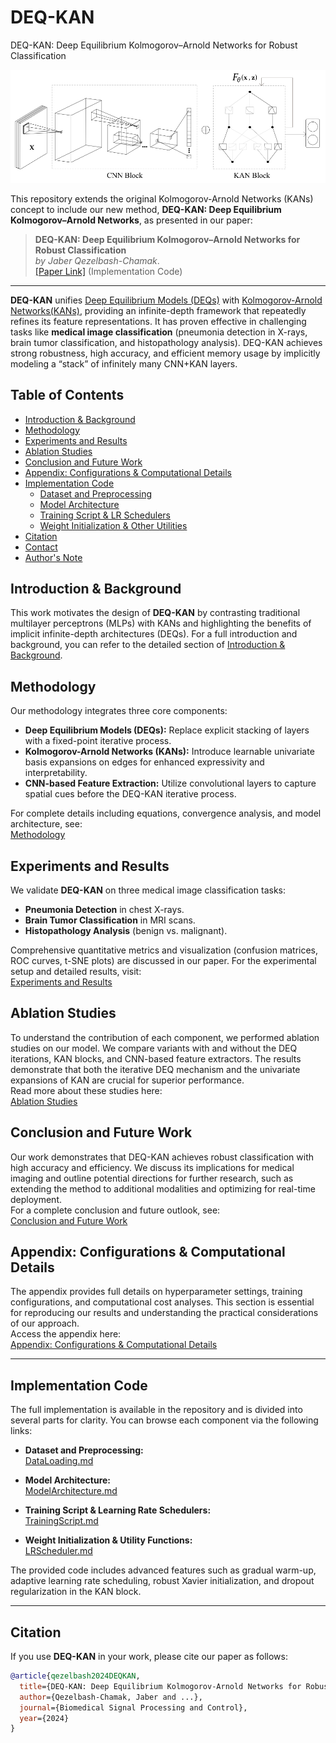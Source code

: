 # DEQ-KAN
DEQ-KAN: Deep Equilibrium Kolmogorov–Arnold Networks for Robust Classification




<img width="600" alt="kan_plot" src="https://github.com/JaberQezelbash/DEQ-KAN/blob/main/assets/DEQ-KAN.svg">


This repository extends the original Kolmogorov-Arnold Networks (KANs) concept to include our new method, **DEQ-KAN: Deep Equilibrium Kolmogorov–Arnold Networks**, as presented in our paper:

> **DEQ-KAN: Deep Equilibrium Kolmogorov–Arnold Networks for Robust Classification**  
> *by Jaber Qezelbash-Chamak*.  
> [[Paper Link]](https://github.com/JaberQezelbash/DEQ-KAN) (Implementation Code)

---

**DEQ-KAN** unifies [Deep Equilibrium Models (DEQs)](https://arxiv.org/abs/1909.01377) with [Kolmogorov-Arnold Networks(KANs)](https://arxiv.org/abs/2404.19756), providing an infinite-depth framework that repeatedly refines its feature representations. It has proven effective in challenging tasks like **medical image classification** (pneumonia detection in X-rays, brain tumor classification, and histopathology analysis). DEQ-KAN achieves strong robustness, high accuracy, and efficient memory usage by implicitly modeling a “stack” of infinitely many CNN+KAN layers.



## Table of Contents

- [Introduction & Background](https://github.com/JaberQezelbash/DEQ-KAN/blob/main/codes/Introduction.md)
- [Methodology](https://github.com/JaberQezelbash/DEQ-KAN/blob/main/codes/Methodology.md)
- [Experiments and Results](https://github.com/JaberQezelbash/DEQ-KAN/blob/main/codes/Experiments.md)
- [Ablation Studies](https://github.com/JaberQezelbash/DEQ-KAN/blob/main/codes/Ablation.md)
- [Conclusion and Future Work](https://github.com/JaberQezelbash/DEQ-KAN/blob/main/codes/Conclusion.md)
- [Appendix: Configurations & Computational Details](https://github.com/JaberQezelbash/DEQ-KAN/blob/main/codes/Appendix.md)
- [Implementation Code](#implementation-code)
  - [Dataset and Preprocessing](https://github.com/JaberQezelbash/DEQ-KAN/blob/main/codes/DataLoading.md)
  - [Model Architecture](https://github.com/JaberQezelbash/DEQ-KAN/blob/main/codes/ModelArchitecture.md)
  - [Training Script & LR Schedulers](https://github.com/JaberQezelbash/DEQ-KAN/blob/main/codes/TrainingScript.md)
  - [Weight Initialization & Other Utilities](https://github.com/JaberQezelbash/DEQ-KAN/blob/main/codes/LRScheduler.md)
- [Citation](#citation)
- [Contact](#contact)
- [Author's Note](#authors-note)


## Introduction & Background

This work motivates the design of **DEQ-KAN** by contrasting traditional multilayer perceptrons (MLPs) with KANs and highlighting the benefits of implicit infinite-depth architectures (DEQs). For a full introduction and background, you can refer to the detailed section of [Introduction & Background](https://github.com/JaberQezelbash/DEQ-KAN/blob/main/codes/Introduction.md).



## Methodology

Our methodology integrates three core components:
- **Deep Equilibrium Models (DEQs):** Replace explicit stacking of layers with a fixed-point iterative process.
- **Kolmogorov-Arnold Networks (KANs):** Introduce learnable univariate basis expansions on edges for enhanced expressivity and interpretability.
- **CNN-based Feature Extraction:** Utilize convolutional layers to capture spatial cues before the DEQ-KAN iterative process.

For complete details including equations, convergence analysis, and model architecture, see:  
[Methodology](https://github.com/JaberQezelbash/DEQ-KAN/blob/main/codes/Methodology.md)



## Experiments and Results

We validate **DEQ-KAN** on three medical image classification tasks:
- **Pneumonia Detection** in chest X-rays.
- **Brain Tumor Classification** in MRI scans.
- **Histopathology Analysis** (benign vs. malignant).

Comprehensive quantitative metrics and visualization (confusion matrices, ROC curves, t-SNE plots) are discussed in our paper. For the experimental setup and detailed results, visit:  
[Experiments and Results](https://github.com/JaberQezelbash/DEQ-KAN/blob/main/codes/Experiments.md)



## Ablation Studies

To understand the contribution of each component, we performed ablation studies on our model. We compare variants with and without the DEQ iterations, KAN blocks, and CNN-based feature extractors. The results demonstrate that both the iterative DEQ mechanism and the univariate expansions of KAN are crucial for superior performance.  
Read more about these studies here:  
[Ablation Studies](https://github.com/JaberQezelbash/DEQ-KAN/blob/main/codes/Ablation.md)


## Conclusion and Future Work

Our work demonstrates that DEQ-KAN achieves robust classification with high accuracy and efficiency. We discuss its implications for medical imaging and outline potential directions for further research, such as extending the method to additional modalities and optimizing for real-time deployment.  
For a complete conclusion and future outlook, see:  
[Conclusion and Future Work](https://github.com/JaberQezelbash/DEQ-KAN/blob/main/codes/Conclusion.md)



## Appendix: Configurations & Computational Details

The appendix provides full details on hyperparameter settings, training configurations, and computational cost analyses. This section is essential for reproducing our results and understanding the practical considerations of our approach.  
Access the appendix here:  
[Appendix: Configurations & Computational Details](https://github.com/JaberQezelbash/DEQ-KAN/blob/main/codes/Appendix.md)

---

## Implementation Code

The full implementation is available in the repository and is divided into several parts for clarity. You can browse each component via the following links:

- **Dataset and Preprocessing:**  
  [DataLoading.md](https://github.com/JaberQezelbash/DEQ-KAN/blob/main/codes/DataLoading.md)
  
- **Model Architecture:**  
  [ModelArchitecture.md](https://github.com/JaberQezelbash/DEQ-KAN/blob/main/codes/ModelArchitecture.md)
  
- **Training Script & Learning Rate Schedulers:**  
  [TrainingScript.md](https://github.com/JaberQezelbash/DEQ-KAN/blob/main/codes/TrainingScript.md)
  
- **Weight Initialization & Utility Functions:**  
  [LRScheduler.md](https://github.com/JaberQezelbash/DEQ-KAN/blob/main/codes/LRScheduler.md)

The provided code includes advanced features such as gradual warm-up, adaptive learning rate scheduling, robust Xavier initialization, and dropout regularization in the KAN block.

---

## Citation

If you use **DEQ-KAN** in your work, please cite our paper as follows:

```bibtex
@article{qezelbash2024DEQKAN,
  title={DEQ-KAN: Deep Equilibrium Kolmogorov-Arnold Networks for Robust Classification},
  author={Qezelbash-Chamak, Jaber and ...},
  journal={Biomedical Signal Processing and Control},
  year={2024}
}

